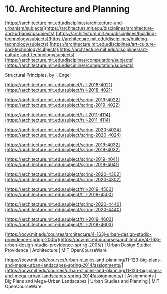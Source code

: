# 10. Architecture and Planning

[https://architecture.mit.edu/disciplines/architecture-and-urbanism/subjects](https://architecture.mit.edu/disciplines/architecture-and-urbanism/subjects) [https://architecture.mit.edu/disciplines/building-technology/subjects](https://architecture.mit.edu/disciplines/building-technology/subjects) [https://architecture.mit.edu/disciplines/art-culture-and-technology/subjects](https://architecture.mit.edu/disciplines/art-culture-and-technology/subjects) [https://architecture.mit.edu/disciplines/computation/subjects](https://architecture.mit.edu/disciplines/computation/subjects)

Structural Principles, by I. Engel

[https://architecture.mit.edu/subject/fall-2018-4021](https://architecture.mit.edu/subject/fall-2018-4021) 

[https://architecture.mit.edu/subject/spring-2019-4022](https://architecture.mit.edu/subject/spring-2019-4022) 

[https://architecture.mit.edu/subject/fall-2011-4114](https://architecture.mit.edu/subject/fall-2011-4114) 

[https://architecture.mit.edu/subject/spring-2020-4024](https://architecture.mit.edu/subject/spring-2020-4024) 

[https://architecture.mit.edu/subject/spring-2019-4032](https://architecture.mit.edu/subject/spring-2019-4032) 

[https://architecture.mit.edu/subject/spring-2019-4041](https://architecture.mit.edu/subject/spring-2019-4041) 

[https://architecture.mit.edu/subject/spring-2020-4302](https://architecture.mit.edu/subject/spring-2020-4302) 

[https://architecture.mit.edu/subject/fall-2019-4500](https://architecture.mit.edu/subject/fall-2019-4500) 

[https://architecture.mit.edu/subject/spring-2020-4440](https://architecture.mit.edu/subject/spring-2020-4440) 

[https://architecture.mit.edu/subject/fall-2019-4603](https://architecture.mit.edu/subject/fall-2019-4603)

[https://ocw.mit.edu/courses/architecture/4-163j-urban-design-studio-providence-spring-2005/](https://ocw.mit.edu/courses/architecture/4-163j-urban-design-studio-providence-spring-2005/) | Urban Design Studio: Providence | Architecture | MIT OpenCourseWare

[https://ocw.mit.edu/courses/urban-studies-and-planning/11-123-big-plans-and-mega-urban-landscapes-spring-2014/assignments/](https://ocw.mit.edu/courses/urban-studies-and-planning/11-123-big-plans-and-mega-urban-landscapes-spring-2014/assignments/) | Assignments | Big Plans and Mega-Urban Landscapes | Urban Studies and Planning | MIT OpenCourseWare

